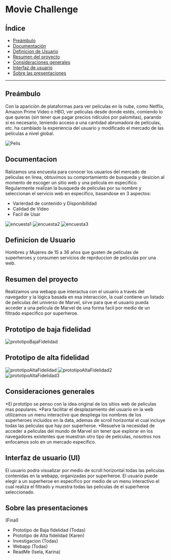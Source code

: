 
# Movie Challenge

## Índice

- [Preámbulo](#preámbulo)
- [Documentación](#Documentacón)
- [Definicion de Usuario](#Definicion-de-Usuario)
- [Resumen del proyecto](#resumen-del-proyecto)
- [Consideraciones generales](#consideraciones-generales)
- [Interfaz de usuario](#Interfaz-de-usuario)
- [Sobre las presentaciones](#Sobre-las-presentaciones)

---

## Preámbulo

Con la aparición de plataformas para ver películas en la nube, como Netflix,
Amazon Prime Video o HBO, ver películas desde donde estés, comiendo lo que quieras
(sin tener que pagar precios ridículos por palomitas), parando si es necesario, teniendo acceso a una cantidad abrumadora de películas, etc. ha cambiado la experiencia del usuario
y modificado el mercado de las películas a nivel global.

![Pelis](https://i.giphy.com/media/3o6Ztl7RvfwCp9mqhW/source.gif)

## Documentacion
Ralizamos una encuesta para conocer los usuarios del mercado de peliculas en linea, obtuvimos su comportamiento de busqueda y desicion al momento de escoger un sitio web y una pelicula en especifico.
Regularmente realizan la busqueda de peliculas por su nombre y seleccionan el servicio web en especifico, basandose en 3 aspectos:
* Varierdad de contenido y Disponibilidad
* Calidad de Video
* Facil de Usar

![encuesta1](https://i.ibb.co/j64mhVS/encuesta.jpg)
![encuesta2](https://i.ibb.co/xJHV22G/encuesta2.jpg)
![encuesta3](https://i.ibb.co/Rgc3pD6/encuensta3.jpg)

## Definicion de Usuario
Hombres y Mujeres de 15 a 36 años que gusten de peliculas de superheroes y consumen servicios de reprduccion de peliculas por una web.

## Resumen del proyecto

Realizamos una webapp que interactua con el usuario a través del navegador y la lógica basada en esa interacción, la cual contiene un listado de peliculas del universo de Marvel, sirve para que el usuario pueda acceder a una pelicula de Marvel de una forma facil por medio de un filtrado especifico por superheroe.

## Prototipo de baja fidelidad

![prototipoBajaFidelidad](https://i.ibb.co/Wnm1hLg/baja.jpg)


## Prototipo de alta fidelidad


![prototipoAltaFidelidad](https://i.ibb.co/Hn6p4LT/8da38f1b-4d17-40ac-a616-d25e5e1e19fd.jpg)
![prototipoAltaFidelidad2](https://i.ibb.co/pP9JNYH/f630d5b6-f2eb-4255-9524-b30772a18f96.jpg)
![prototipoAltaFidelidad3](https://i.ibb.co/yfFNJT6/a2b449c0-d714-4715-a17d-b9bcf399187d.jpg)


## Consideraciones generales
*El prototipo se penso con la idea original de los sitios web de peliculas mas populares.
*Para facilitar el desplazamiento del usuario en la web utilizamos un menu interactivo que despliega los nombres de los superheroes incluidos en la data, ademas de scroll horizontal el cual incluye todas las peliculas que hay por superheroe.
*Resuelve la necesidad de acceder a peliculas del mundo de Marvel sin tener que explorar en los navegadores existentes que muestran otro tipo de peliculas, nosotros nos enfocamos solo en un mercado especifico.

## Interfaz de usuario (UI)
El usuario podra visualizar por medio de scroll horizontal todas las peliculas contenidas en la webapp, organizadas por superheroe.
El usuario puede elegir a un superheroe en especifico por medio de un menu interactivo el cual realiza el filtrado y muestra todas las peliculas de el superheroe seleccionado.

## Sobre las presentaciones
(Final)
- Prototipo de Baja fidelidad (Todas)
- Prototipo de Alta fidelidad (Karen)
- Investigacion (Todas)
- Webapp (Todas)
- ReadMe (Isela, Karina)

